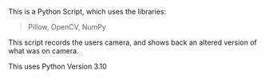 This is a Python Script, which uses the libraries:

> Pillow,
> OpenCV,
> NumPy

This script records the users camera, and shows back an altered version of what was on camera.

This uses Python Version 3.10

